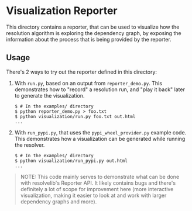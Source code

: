 # Visualization Reporter

This directory contains a reporter, that can be used to visualize how the
resolution algorithm is exploring the dependency graph, by exposing the
information about the process that is being provided by the reporter.

## Usage

There's 2 ways to try out the reporter defined in this directory:

1. With `run.py`, based on an output from `reporter_demo.py`. This demonstrates
   how to "record" a resolution run, and "play it back" later to generate the
   visualization.

   ```sh-session
   $ # In the examples/ directory
   $ python reporter_demo.py > foo.txt
   $ python visualization/run.py foo.txt out.html
   ...
   ```

2. With `run_pypi.py`, that uses the `pypi_wheel_provider.py` example code. This
   demonstrates how a visualization can be generated while running the resolver.

   ```sh-session
   $ # In the examples/ directory
   $ python visualization/run_pypi.py out.html
   ...
   ```

> NOTE: This code mainly serves to demonstrate what can be done with
> resolvelib's Reporter API. It likely contains bugs and there's definitely a
> lot of scope for improvement here (more interactive visualization, making it
> easier to look at and work with larger dependency graphs and more).
